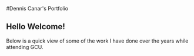 #Dennis Canar's Portfolio

## Hello Welcome! 
Below is a quick view of some of the work I have done over the years while attending GCU. 
